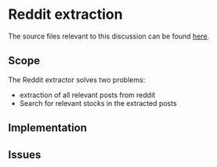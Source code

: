 # Reddit extraction

The source files relevant to this discussion can be found [here](../../retrieval/reddit).

## Scope
The Reddit extractor solves two problems:
* extraction of all relevant posts from reddit 
* Search for relevant stocks in the extracted posts 

## Implementation

## Issues